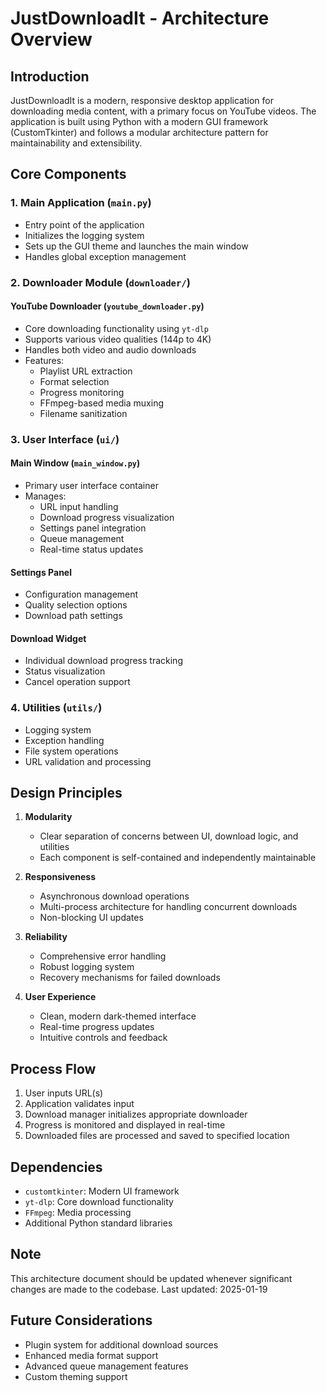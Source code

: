 # JustDownloadIt - Architecture Overview

## Introduction
JustDownloadIt is a modern, responsive desktop application for downloading media content, with a primary focus on YouTube videos. The application is built using Python with a modern GUI framework (CustomTkinter) and follows a modular architecture pattern for maintainability and extensibility.

## Core Components

### 1. Main Application (`main.py`)
- Entry point of the application
- Initializes the logging system
- Sets up the GUI theme and launches the main window
- Handles global exception management

### 2. Downloader Module (`downloader/`)
#### YouTube Downloader (`youtube_downloader.py`)
- Core downloading functionality using `yt-dlp`
- Supports various video qualities (144p to 4K)
- Handles both video and audio downloads
- Features:
  - Playlist URL extraction
  - Format selection
  - Progress monitoring
  - FFmpeg-based media muxing
  - Filename sanitization

### 3. User Interface (`ui/`)
#### Main Window (`main_window.py`)
- Primary user interface container
- Manages:
  - URL input handling
  - Download progress visualization
  - Settings panel integration
  - Queue management
  - Real-time status updates

#### Settings Panel
- Configuration management
- Quality selection options
- Download path settings

#### Download Widget
- Individual download progress tracking
- Status visualization
- Cancel operation support

### 4. Utilities (`utils/`)
- Logging system
- Exception handling
- File system operations
- URL validation and processing

## Design Principles

1. **Modularity**
   - Clear separation of concerns between UI, download logic, and utilities
   - Each component is self-contained and independently maintainable

2. **Responsiveness**
   - Asynchronous download operations
   - Multi-process architecture for handling concurrent downloads
   - Non-blocking UI updates

3. **Reliability**
   - Comprehensive error handling
   - Robust logging system
   - Recovery mechanisms for failed downloads

4. **User Experience**
   - Clean, modern dark-themed interface
   - Real-time progress updates
   - Intuitive controls and feedback

## Process Flow
1. User inputs URL(s)
2. Application validates input
3. Download manager initializes appropriate downloader
4. Progress is monitored and displayed in real-time
5. Downloaded files are processed and saved to specified location

## Dependencies
- `customtkinter`: Modern UI framework
- `yt-dlp`: Core download functionality
- `FFmpeg`: Media processing
- Additional Python standard libraries

## Note
This architecture document should be updated whenever significant changes are made to the codebase. Last updated: 2025-01-19

## Future Considerations
- Plugin system for additional download sources
- Enhanced media format support
- Advanced queue management features
- Custom theming support
